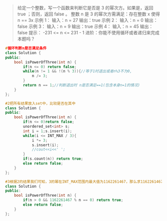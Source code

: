 > 给定一个整数，写一个函数来判断它是否是 3 的幂次方。如果是，返回 true ；否则，返回 false 。
> 整数 n 是 3 的幂次方需满足：存在整数 x 使得 n == 3x
> 示例 1：
> 输入：n = 27
> 输出：true
> 示例 2：
> 输入：n = 0
> 输出：false
> 示例 3：
> 输入：n = 9
> 输出：true
> 示例 4：
> 输入：n = 45
> 输出：false
> 提示：
> -231 <= n <= 231 - 1
> 进阶：你能不使用循环或者递归来完成本题吗？
>
> 



```cpp
#循环判断n是否满足条件
class Solution {
public:
    bool isPowerOfThree(int n) {
        if(n <= 0) return false;
        while(n != 1 && !(n % 3)){//等于1时退出或者n%3不为0,
            n /= 3;
        }
        return n == 1;//判断退出时 n是否满足==1(包含本身n=1的情况)
    }
};
```

```cpp
#2把所有结果放入set中，比较是否在其中
class Solution {
public:
    bool isPowerOfThree(int n) {
        if(n <= 0)return false;
        unordered_set<int> s;
        int i = 1;s.insert(i);
        while(i <= INT_MAX / 3){
            i *= 3;
            s.insert(i);
            //cout<<i<<' ';
        }
        if(s.count(n)) return true;
        else return false;
    }
};
```

```cpp
#3根据2的结果我们可知，3的幂在INT_MAX范围内最大值为1162261467，那么求1162261467%n是否为0即可
class Solution {
public:
    bool isPowerOfThree(int n) {
        if(n > 0 && 1162261467 % n == 0) return true;
        else return false;
    }
};
```

